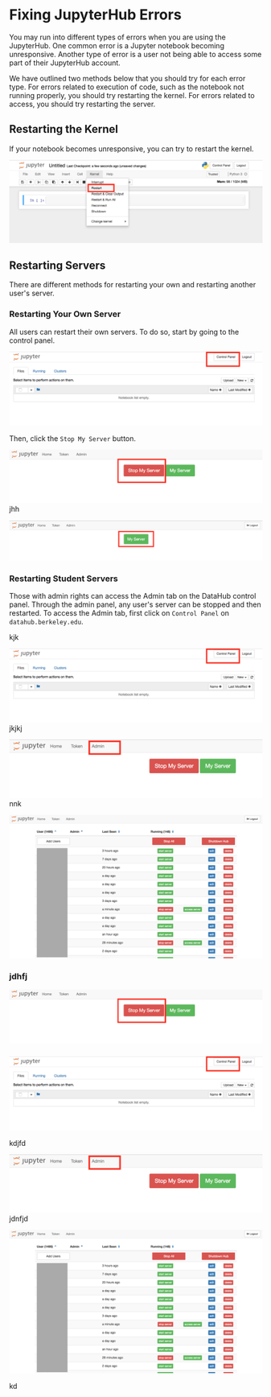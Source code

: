 # Fixing JupyterHub Errors

You may run into different types of errors when you are using the JupyterHub. One common error is a Jupyter notebook becoming unresponsive. Another type of error is a user not being able to access some part of their JupyterHub account.

We have outlined two methods below that you should try for each error type. For errors related to execution of code, such as the notebook not running properly, you should try restarting the kernel. For errors related to access, you should try restarting the server.

## Restarting the Kernel

If your notebook becomes unresponsive, you can try to restart the kernel.

![](/assets/restart-kernel.png)

## Restarting Servers

There are different methods for restarting your own and restarting another user's server.

### Restarting Your Own Server

All users can restart their own servers. To do so, start by going to the control panel.

![](/assets/control-link.png)

Then, click the `Stop My Server` button.

![](/assets/stop-my-server.png)jhh

![](/assets/start-my-server.png)

### Restarting Student Servers

Those with admin rights can access the Admin tab on the DataHub control panel. Through the admin panel, any user's server can be stopped and then restarted. To access the Admin tab, first click on `Control Panel` on `datahub.berkeley.edu`.

kjk

![](/assets/control-link.png)jkjkj

![](/assets/admin-link.png)nnk

![](/assets/admin-panel.png)

### jdhfj

![](/assets/stop-my-server.png)

### 

![](/assets/control-link.png)

kdjfd

![](/assets/admin-link.png)jdnfjd

![](/assets/admin-panel.png)

kd

